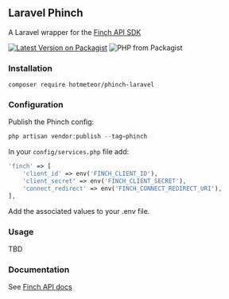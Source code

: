 ## Laravel Phinch

A Laravel wrapper for the [Finch API SDK](https://github.com/getclair/phinch)

[![Latest Version on Packagist](https://img.shields.io/packagist/vpre/getclair/phinch-laravel.svg?style=flat-square)](https://packagist.org/packages/getclair/phinch-laravel)
![PHP from Packagist](https://img.shields.io/packagist/php-v/getclair/phinch-laravel)

### Installation

```shell
composer require hotmeteor/phinch-laravel
```

### Configuration

Publish the Phinch config:

```php
php artisan vendor:publish --tag=phinch
```

In your `config/services.php` file add:

```php
'finch' => [
    'client_id' => env('FINCH_CLIENT_ID'),
    'client_secret' => env('FINCH_CLIENT_SECRET'),
    'connect_redirect' => env('FINCH_CONNECT_REDIRECT_URI'),
],
```

Add the associated values to your .env file.

### Usage

TBD

### Documentation

See [Finch API docs](https://developer.tryfinch.com/)
